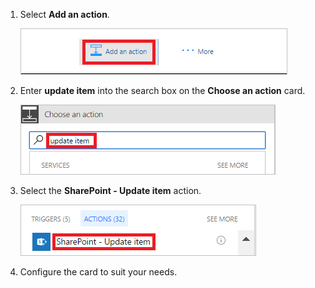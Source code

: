 1. Select **Add an action**.
   
     ![add action](media/modern-approvals/add-update-item-action.png)
2. Enter **update item** into the search box on the **Choose an action** card.
   
     ![search for update action](media/modern-approvals/search-update-item-rejected.png)
3. Select the **SharePoint - Update item** action.
   
     ![select update item](media/modern-approvals/select-update-item-no.png)
4. Configure the card to suit your needs.

